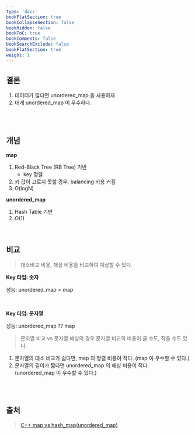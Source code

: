 ```yaml
---
type: 'docs'
bookFlatSection: true
bookCollapseSection: false
bookHidden: false
bookToC: true
bookComments: false
bookSearchExclude: false
bookFlatSection: true
weight: 1
---
```


## 결론

1. 데이터가 많다면 unordered_map 을 사용하자.
2. 대게 unordered_map 이 우수하다.

<br><br>

## 개념

**map**
1. Red-Black Tree (RB Tree) 기반 
   - key 정렬
2. 키 값이 고르지 못할 경우, balancing 비용 커짐
3. O(logN)

**unordered_map**
1. Hash Table 기반
2. O(1)

<br>

## 비교

> 대소비교 비용, 해싱 비용을 비교하여 예상할 수 있다.

**Key 타입: 숫자**

성능: unordered_map > map

<br>

**Key 타입: 문자열**

성능: unordered_map ?? map

> 문자열 비교 vs 문자열 해싱의 경우 문자열 비교의 비용이 클 수도, 작을 수도 있다.

1. 문자열의 대소 비교가 쉽다면, map 의 정렬 비용이 적다. (map 이 우수할 수 있다.)
2. 문자열의 길이가 짧다면 unordered_map 의 해싱 비용이 적다. (unordered_map 이 우수할 수 있다.)

<br><br>

## 출처

> [C++ map vs hash_map(unordered_map)](https://gracefulprograming.tistory.com/3)